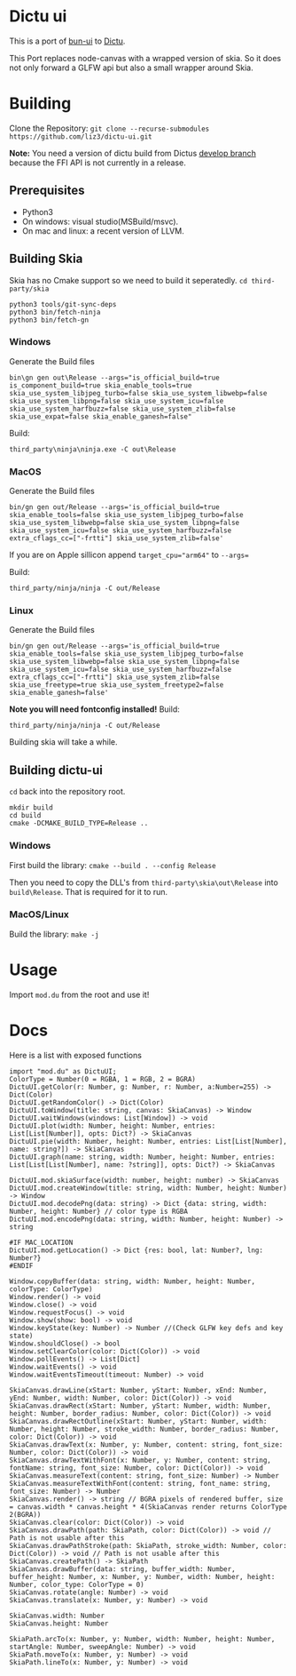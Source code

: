 # Dictu ui
This is a port of [bun-ui](https://github.com/liz3/bun-ui.git) to [Dictu](https://dictu-lang.com).

This Port replaces node-canvas with a wrapped version of skia.
So it does not only forward a GLFW api but also a small wrapper around Skia.

# Building
Clone the Repository: `git clone --recurse-submodules https://github.com/liz3/dictu-ui.git`

**Note:** You need a version of dictu build from Dictus [develop branch](https://github.com/dictu-lang/Dictu/tree/develop) because the FFI API is not currently in a release.
## Prerequisites
* Python3
* On windows: visual studio(MSBuild/msvc).
* On mac and linux: a recent version of LLVM.

## Building Skia
Skia has no Cmake support so we need to build it seperatedly.
`cd third-party/skia`

```
python3 tools/git-sync-deps
python3 bin/fetch-ninja
python3 bin/fetch-gn
```
### Windows
Generate the Build files
```
bin\gn gen out\Release --args="is_official_build=true is_component_build=true skia_enable_tools=true skia_use_system_libjpeg_turbo=false skia_use_system_libwebp=false skia_use_system_libpng=false skia_use_system_icu=false skia_use_system_harfbuzz=false skia_use_system_zlib=false skia_use_expat=false skia_enable_ganesh=false"
```
Build:
```
third_party\ninja\ninja.exe -C out\Release
```
### MacOS
Generate the Build files
```
bin/gn gen out/Release --args='is_official_build=true skia_enable_tools=false skia_use_system_libjpeg_turbo=false skia_use_system_libwebp=false skia_use_system_libpng=false skia_use_system_icu=false skia_use_system_harfbuzz=false extra_cflags_cc=["-frtti"] skia_use_system_zlib=false'
```
If you are on Apple sillicon append `target_cpu="arm64"` to `--args=`

Build:
```
third_party/ninja/ninja -C out/Release
```

### Linux

Generate the Build files
```
bin/gn gen out/Release --args='is_official_build=true skia_enable_tools=false skia_use_system_libjpeg_turbo=false skia_use_system_libwebp=false skia_use_system_libpng=false skia_use_system_icu=false skia_use_system_harfbuzz=false extra_cflags_cc=["-frtti"] skia_use_system_zlib=false skia_use_freetype=true skia_use_system_freetype2=false skia_enable_ganesh=false'
```
**Note you will need fontconfig installed!**
Build:
```
third_party/ninja/ninja -C out/Release
```

Building skia will take a while.
## Building dictu-ui
`cd` back into the repository root.

```
mkdir build
cd build
cmake -DCMAKE_BUILD_TYPE=Release ..
```
### Windows
First build the library:
`cmake --build . --config Release`

Then you need to copy the DLL's from `third-party\skia\out\Release` into `build\Release`. That is required for it to run.

### MacOS/Linux
Build the library: `make -j`

# Usage
Import `mod.du` from the root and use it!

# Docs
Here is a list with exposed functions
```
import "mod.du" as DictuUI;
ColorType = Number(0 = RGBA, 1 = RGB, 2 = BGRA)
DictuUI.getColor(r: Number, g: Number, r: Number, a:Number=255) -> Dict(Color)
DictuUI.getRandomColor() -> Dict(Color)
DictuUI.toWindow(title: string, canvas: SkiaCanvas) -> Window
DictuUI.waitWindows(windows: List[Window]) -> void
DictuUI.plot(width: Number, height: Number, entries: List[List[Number]], opts: Dict?) -> SkiaCanvas
DictuUI.pie(width: Number, height: Number, entries: List[List[Number], name: string?]) -> SkiaCanvas
DictuUI.graph(name: string, width: Number, height: Number, entries: List[List[List[Number], name: ?string]], opts: Dict?) -> SkiaCanvas

DictuUI.mod.skiaSurface(width: number, height: number) -> SkiaCanvas
DictuUI.mod.createWindow(title: string, width: Number, height: Number) -> Window
DictuUI.mod.decodePng(data: string) -> Dict {data: string, width: Number, height: Number} // color type is RGBA
DictuUI.mod.encodePng(data: string, width: Number, height: Number) -> string

#IF MAC_LOCATION
DictuUI.mod.getLocation() -> Dict {res: bool, lat: Number?, lng: Number?}
#ENDIF

Window.copyBuffer(data: string, width: Number, height: Number, colorType: ColorType)
Window.render() -> void
Window.close() -> void
Window.requestFocus() -> void
Window.show(show: bool) -> void
Window.keyState(key: Number) -> Number //(Check GLFW key defs and key state)
Window.shouldClose() -> bool
Window.setClearColor(color: Dict(Color)) -> void
Window.pollEvents() -> List[Dict]
Window.waitEvents() -> void
Window.waitEventsTimeout(timeout: Number) -> void

SkiaCanvas.drawLine(xStart: Number, yStart: Number, xEnd: Number, yEnd: Number, width: Number, color: Dict(Color)) -> void
SkiaCanvas.drawRect(xStart: Number, yStart: Number, width: Number, height: Number, border_radius: Number, color: Dict(Color)) -> void
SkiaCanvas.drawRectOutline(xStart: Number, yStart: Number, width: Number, height: Number, stroke_width: Number, border_radius: Number, color: Dict(Color)) -> void
SkiaCanvas.drawText(x: Number, y: Number, content: string, font_size: Number, color: Dict(Color)) -> void
SkiaCanvas.drawTextWithFont(x: Number, y: Number, content: string, fontName: string, font_size: Number, color: Dict(Color)) -> void
SkiaCanvas.measureText(content: string, font_size: Number) -> Number
SkiaCanvas.measureTextWithFont(content: string, font_name: string, font_size: Number) -> Number
SkiaCanvas.render() -> string // BGRA pixels of rendered buffer, size = canvas.width * canvas.height * 4(SkiaCanvas render returns ColorType 2(BGRA))
SkiaCanvas.clear(color: Dict(Color)) -> void
SkiaCanvas.drawPath(path: SkiaPath, color: Dict(Color)) -> void // Path is not usable after this
SkiaCanvas.drawPathStroke(path: SkiaPath, stroke_width: Number, color: Dict(Color)) -> void // Path is not usable after this
SkiaCanvas.createPath() -> SkiaPath
SkiaCanvas.drawBuffer(data: string, buffer_width: Number, buffer_height: Number, x: Number, y: Number, width: Number, height: Number, color_type: ColorType = 0)
SkiaCanvas.rotate(angle: Number) -> void
SkiaCanvas.translate(x: Number, y: Number) -> void

SkiaCanvas.width: Number
SkiaCanvas.height: Number

SkiaPath.arcTo(x: Number, y: Number, width: Number, height: Number, startAngle: Number, sweepAngle: Number) -> void
SkiaPath.moveTo(x: Number, y: Number) -> void
SkiaPath.lineTo(x: Number, y: Number) -> void
```